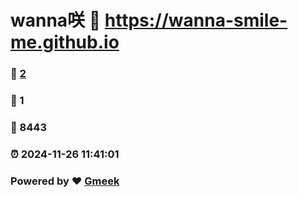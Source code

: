 # wanna咲 :link: https://wanna-smile-me.github.io 
### :page_facing_up: [2](https://wanna-smile-me.github.io/tag.html) 
### :speech_balloon: 1 
### :hibiscus: 8443 
### :alarm_clock: 2024-11-26 11:41:01 
### Powered by :heart: [Gmeek](https://github.com/Meekdai/Gmeek)
